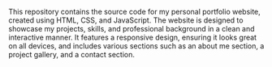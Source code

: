 This repository contains the source code for my personal portfolio website, created using HTML, CSS, and JavaScript. The website is designed to showcase my projects, skills, and professional background in a clean and interactive manner. It features a responsive design, ensuring it looks great on all devices, and includes various sections such as an about me section, a project gallery, and a contact section.
